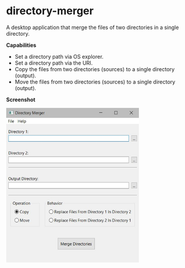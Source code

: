 # directory-merger
A desktop application that merge the files of two directories in a single directory.

**Capabilities**

* Set a directory path via OS explorer.
* Set a directory path via the URI.
* Copy the files from two directories (sources) to a single directory (output).
* Move the files from two directories (sources) to a single directory (output).

**Screenshot**

<img src="https://raw.githubusercontent.com/plainoldprogrammer/directory-merger/master/screenshots/screenshot-main-window.jpg" width="358" height="417">
